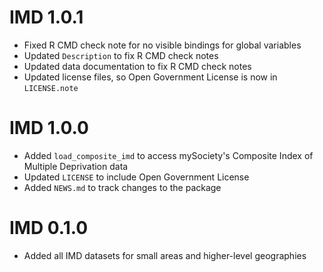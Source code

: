 # IMD 1.0.1

- Fixed R CMD check note for no visible bindings for global variables
- Updated `Description` to fix R CMD check notes
- Updated data documentation to fix R CMD check notes
- Updated license files, so Open Government License is now in `LICENSE.note`

# IMD 1.0.0

- Added `load_composite_imd` to access mySociety's Composite Index of Multiple Deprivation data
- Updated `LICENSE` to include Open Government License
- Added `NEWS.md` to track changes to the package

# IMD 0.1.0

- Added all IMD datasets for small areas and higher-level geographies
